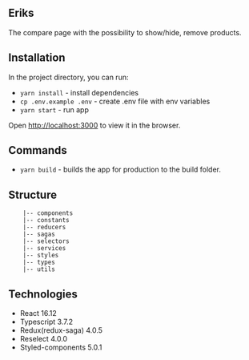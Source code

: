 ## Eriks

The compare page with the possibility to show/hide, remove products.

## Installation

In the project directory, you can run:

- `yarn install` - install dependencies
- `cp .env.example .env` - create .env file with env variables
- `yarn start` - run app

Open [http://localhost:3000](http://localhost:3000) to view it in the browser.

## Commands

- `yarn build` - builds the app for production to the build folder.

## Structure

```|-- actions
    |-- components
    |-- constants
    |-- reducers
    |-- sagas
    |-- selectors
    |-- services
    |-- styles
    |-- types
    |-- utils
```

## Technologies

- React 16.12
- Typescript 3.7.2
- Redux(redux-saga) 4.0.5
- Reselect 4.0.0
- Styled-components 5.0.1
